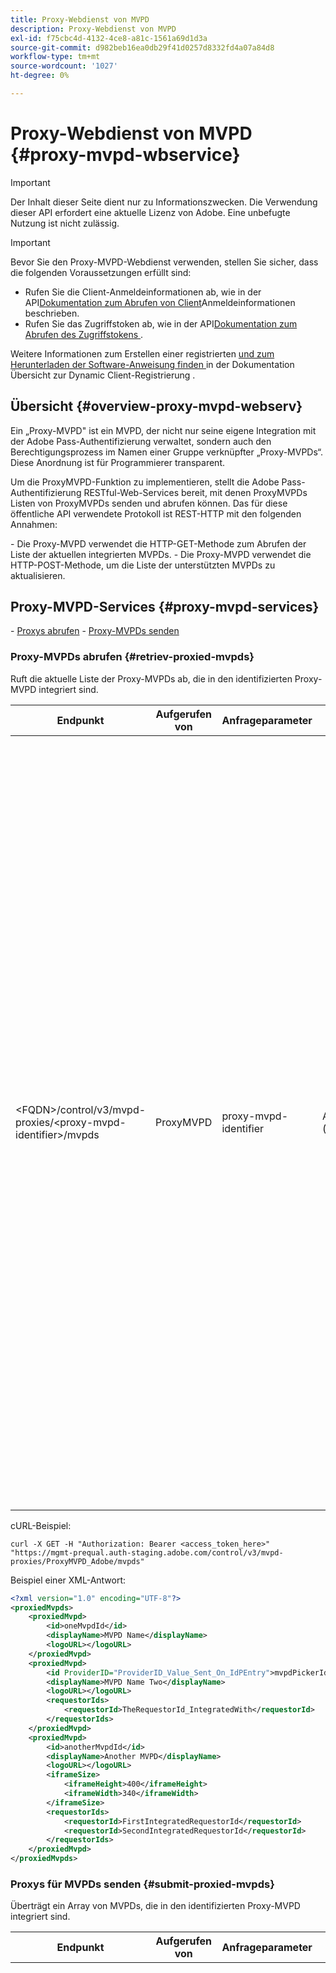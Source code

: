 ```yaml
---
title: Proxy-Webdienst von MVPD
description: Proxy-Webdienst von MVPD
exl-id: f75cbc4d-4132-4ce8-a81c-1561a69d1d3a
source-git-commit: d982beb16ea0db29f41d0257d8332fd4a07a84d8
workflow-type: tm+mt
source-wordcount: '1027'
ht-degree: 0%

---
```



# Proxy-Webdienst von MVPD {#proxy-mvpd-wbservice}

>[!IMPORTANT]
>
> Der Inhalt dieser Seite dient nur zu Informationszwecken. Die Verwendung dieser API erfordert eine aktuelle Lizenz von Adobe. Eine unbefugte Nutzung ist nicht zulässig.

>[!IMPORTANT]
>
> Bevor Sie den Proxy-MVPD-Webdienst verwenden, stellen Sie sicher, dass die folgenden Voraussetzungen erfüllt sind:
>
> * Rufen Sie die Client-Anmeldeinformationen ab, wie in der API[Dokumentation zum Abrufen von Client](../integration-guide-programmers/rest-apis/rest-api-dcr/apis/dynamic-client-registration-apis-retrieve-client-credentials.md)Anmeldeinformationen beschrieben.
> * Rufen Sie das Zugriffstoken ab, wie in der API[Dokumentation zum Abrufen des Zugriffstokens ](../integration-guide-programmers/rest-apis/rest-api-dcr/apis/dynamic-client-registration-apis-retrieve-access-token.md).
>
> Weitere Informationen zum Erstellen einer registrierten [ und zum Herunterladen der Software-Anweisung finden ](../integration-guide-programmers/rest-apis/rest-api-dcr/dynamic-client-registration-overview.md) in der Dokumentation Übersicht zur Dynamic Client-Registrierung .

## Übersicht {#overview-proxy-mvpd-webserv}

Ein „Proxy-MVPD&quot; ist ein MVPD, der nicht nur seine eigene Integration mit der Adobe Pass-Authentifizierung verwaltet, sondern auch den Berechtigungsprozess im Namen einer Gruppe verknüpfter „Proxy-MVPDs“. Diese Anordnung ist für Programmierer transparent.

Um die ProxyMVPD-Funktion zu implementieren, stellt die Adobe Pass-Authentifizierung RESTful-Web-Services bereit, mit denen ProxyMVPDs Listen von ProxyMVPDs senden und abrufen können. Das für diese öffentliche API verwendete Protokoll ist REST-HTTP mit den folgenden Annahmen:

&#x200B;- Die Proxy-MVPD verwendet die HTTP-GET-Methode zum Abrufen der Liste der aktuellen integrierten MVPDs.
&#x200B;- Die Proxy-MVPD verwendet die HTTP-POST-Methode, um die Liste der unterstützten MVPDs zu aktualisieren.

## Proxy-MVPD-Services {#proxy-mvpd-services}

&#x200B;- [Proxys abrufen](#retriev-proxied-mvpds)
&#x200B;- [Proxy-MVPDs senden](#submit-proxied-mvpds)

### Proxy-MVPDs abrufen {#retriev-proxied-mvpds}

Ruft die aktuelle Liste der Proxy-MVPDs ab, die in den identifizierten Proxy-MVPD integriert sind.

| Endpunkt | Aufgerufen von | Anfrageparameter | Anfrage-Header | HTTP-Methode | HTTP-Antwort |
|--------------------------------------------------------------------------|-----------|-----------------------|---------------------------|-------------|-----------------------------------------------------------------------------------------------------------------------------------------------------------------------------------------------------------------------------------------------------------------------------------------------------------------------------------------------------------------------------------------------------------------------------------------------------------------------------------------------------------------------------------------------------------------------------------------------------------------------------------------------------------------------------------------------------------------------------------------------------------------------------------------------------------------------------------------------------------|
| &lt;FQDN>/control/v3/mvpd-proxies/&lt;proxy-mvpd-identifier>/mvpds | ProxyMVPD | proxy-mvpd-identifier | Autorisierung (obligatorisch) | GET | <ul><li> 200 (OK) - Die Anfrage wurde erfolgreich verarbeitet und die Antwort enthält eine Liste von ProxyMVPDs im XML-Format</li><li>401 (Nicht autorisiert) - Zeigt eine der folgenden Möglichkeiten an:<ul><li>Der Client MUSS ein neues Zugriffstoken anfordern</li><li>Die Anfrage stammt von einer IP-Adresse, die nicht in der Zulassungsliste vorhanden ist</li><li>Das Token ist ungültig</li></ul></li><li>403 (Verboten) - Gibt entweder an, dass der Vorgang für die angegebenen Parameter nicht unterstützt wird oder der Proxy-MVPD nicht als Proxy festgelegt ist oder fehlt</li><li>405 (Methode nicht zulässig) - Es wurde eine andere HTTP-Methode als GET oder POST verwendet. Entweder wird die HTTP-Methode im Allgemeinen nicht unterstützt oder wird für diesen spezifischen Endpunkt nicht unterstützt.</li><li>500 (Interner Server-Fehler) - Server-seitig wurde während des Anfragevorgangs ein Fehler ausgelöst.</li></ul> |

cURL-Beispiel:

`curl -X GET -H "Authorization: Bearer <access_token_here>" "https://mgmt-prequal.auth-staging.adobe.com/control/v3/mvpd-proxies/ProxyMVPD_Adobe/mvpds"`


Beispiel einer XML-Antwort:

```xml
<?xml version="1.0" encoding="UTF-8"?>
<proxiedMvpds>
    <proxiedMvpd>
        <id>oneMvpdId</id>
        <displayName>MVPD Name</displayName>
        <logoURL></logoURL>
    </proxiedMvpd>
    <proxiedMvpd>
        <id ProviderID="ProviderID_Value_Sent_On_IdPEntry">mvpdPickerId</id>
        <displayName>MVPD Name Two</displayName>
        <logoURL></logoURL>
        <requestorIds>
            <requestorId>TheRequestorId_IntegratedWith</requestorId>
        </requestorIds>
    </proxiedMvpd>
    <proxiedMvpd>
        <id>anotherMvpdId</id>
        <displayName>Another MVPD</displayName>
        <logoURL></logoURL>
        <iframeSize>
            <iframeHeight>400</iframeHeight>
            <iframeWidth>340</iframeWidth>
        </iframeSize>
        <requestorIds>
            <requestorId>FirstIntegratedRequestorId</requestorId>
            <requestorId>SecondIntegratedRequestorId</requestorId>
        </requestorIds>
    </proxiedMvpd>
</proxiedMvpds>
```

### Proxys für MVPDs senden {#submit-proxied-mvpds}

Überträgt ein Array von MVPDs, die in den identifizierten Proxy-MVPD integriert sind.

| Endpunkt | Aufgerufen von | Anfrageparameter | Anfrage-Header | HTTP-Methode | HTTP-Antwort |
|:------------------------------------------------------------------------:|:---------:|-----------------------|:---------------------------------------------------:|:-----------:|:---------------------------------------------------------------------------------------------------------------------------------------------------------------------------------------------------------------------------------------------------------------------------------------------------------------------------------------------------------------------------------------------------------------------------------------------------------------------------------------------------------------------------------------------------------------------------------------------------------------------------------------------------------------------------------------------------------------------------------------------------------------------------------------------------------------------------------------------------------------------------------------------------------------------------------------------------------------------------------------------------------------------------------------------------------------------------------------------------------------:|
| &lt;FQDN>/control/v3/mvpd-proxies/&lt;proxy-mvpd-identifier>/mvpds | ProxyMVPD | proxy-mvpd-identifier | Authorization (mandatory) proxy-mvpds (mandatory) | POST | <ul><li>201 (Erstellt) - Die Push-Benachrichtigung wurde erfolgreich verarbeitet</li><li>400 (fehlerhafte Anfrage) - Der Server weiß nicht, wie die Anfrage verarbeitet werden soll:<ul><li>Eingehende XML-Daten entsprechen nicht dem in dieser Spezifikation veröffentlichten Schema</li><li>Die MVPDs der Proxys haben keine eindeutigen IDs</li><li>Die gepushten RequestorIds existieren nicht. Anderer Servlet-Container-Grund für den 400-Antwort-Code</li></ul><li>401 (Nicht autorisiert) - Zeigt eine der folgenden Möglichkeiten an:<ul><li>Der Client MUSS ein neues Zugriffstoken anfordern</li><li>Die Anfrage stammt von einer IP-Adresse, die nicht in der Zulassungsliste vorhanden ist</li><li>Das Token ist ungültig</li></ul></li><li>403 (Verboten) - Gibt entweder an, dass der Vorgang für die angegebenen Parameter nicht unterstützt wird oder der Proxy-MVPD nicht als Proxy festgelegt ist oder fehlt</li><li>405 (Methode nicht zulässig) - Es wurde eine andere HTTP-Methode als GET oder POST verwendet. Entweder wird die HTTP-Methode im Allgemeinen nicht unterstützt oder wird für diesen spezifischen Endpunkt nicht unterstützt.</li><li>500 (Interner Server-Fehler) - Server-seitig wurde während des Anfragevorgangs ein Fehler ausgelöst.</li></ul> |

cURL-Beispiel:

`curl -X POST -H "Authorization: Bearer <access_token_here>" "https://mgmt-prequal.auth.adobe.com/control/v3/mvpd-proxies/ProxyMVPD_Adobe/mvpds" -d "proxied-mvpds=%3CproxiedMvpds%3E%3CproxiedMvpd%3E%3CdisplayName%3EFirst%20MVPD%20Name%3C%2FdisplayName%3E%3Cid%3EfirstMVPDId%3C%2Fid%3E%3ClogoURL%3E%3C%2FlogoURL%3E%3C%2FproxiedMvpd%3E%3CproxiedMvpd%3E%3Cid%20ProviderID%3D%22ProviderID_Value_Sent_On_IdPEntry%22%3EmvpdPickerId%3C%2Fid%3E%3CdisplayName%3EMVPD%20Name%20Two%3C%2FdisplayName%3E%3ClogoURL%3E%3C%2FlogoURL%3E%3CrequestorIds%3E%3CrequestorId%3ETHE_REQUESTOR_ID%3C%2FrequestorId%3E%3C%2FrequestorIds%3E%3C%2FproxiedMvpd%3E%3C%2FproxiedMvpds%3E"`



XML-Beispiel:

```xml
<?xml version="1.0" encoding="UTF-8"?>
<proxiedMvpds>
    <proxiedMvpd>
        <id>oneMvpdId</id>
        <displayName>MVPD Name</displayName>
        <logoURL></logoURL>
    </proxiedMvpd>
    <proxiedMvpd>
        <id ProviderID="ProviderID_Value_Sent_On_IdPEntry">mvpdPickerId</id>
        <displayName>MVPD Name Two</displayName>
        <logoURL></logoURL>
        <requestorIds>
            <requestorId>TheRequestorId_IntegratedWith</requestorId>
        </requestorIds>
    </proxiedMvpd>
    <proxiedMvpd>
        <id>anotherMvpdId</id>
        <displayName>Another MVPD</displayName>
        <logoURL></logoURL>
        <iframeSize>
            <iframeHeight>400</iframeHeight>
            <iframeWidth>340</iframeWidth>
        </iframeSize>
        <requestorIds>
            <requestorId>FirstIntegratedRequestorId</requestorId>
            <requestorId>SecondIntegratedRequestorId</requestorId>
        </requestorIds>
    </proxiedMvpd>
</proxiedMvpds>
```


### Veröffentlichungshäufigkeit {#posting-frequency}

Die Adobe Pass-Authentifizierung empfiehlt, dass ProxyMVPDs ihre Liste von ProxyMVPDs nur bei einer Änderung gegenüber dem vorherigen Push pushen.

### Proxy-MVPDs löschen {#delete-proxied-freqency}

Wenn der ProxyMVPD einen XML-Eintrag mit einer leeren ProxyMVPD-Liste überträgt, wird diese leere Liste wie jede andere Liste in unserem System gespeichert und die vorherige Liste wird somit effektiv gelöscht.



## XSD Format {#xsd-format}

Adobe hat das folgende akzeptierte Format für das Posten/Abrufen von Proxy-MVPDs von/zu unserem öffentlichen Web-Service definiert:

```xml
<?xml version="1.0" encoding="UTF-8"?>
<xs:schema xmlns:xs="http://www.w3.org/2001/XMLSchema"
           xmlns:pxm="http://tve.adobe.com/data/proxiedmvpd"
           targetNamespace="http://tve.adobe.com/data/proxiedmvpd"
           elementFormDefault="qualified"
           version="1.0">
    <xs:complexType name="iframeSize">
        <xs:all>
            <xs:element name="iframeHeight" type="xs:int" minOccurs="1" maxOccurs="1" nillable="false"/>
            <xs:element name="iframeWidth" type="xs:int" minOccurs="1" maxOccurs="1" nillable="false"/>
        </xs:all>
    </xs:complexType>
    <xs:complexType name="requestorIds">
        <xs:annotation>
            <xs:documentation>List of requestors/programmers integrated with the proxied MVPD</xs:documentation>
        </xs:annotation>
        <xs:sequence>
            <xs:element name="requestorId" type="xs:string" minOccurs="1" maxOccurs="unbounded" nillable="false">
                <xs:annotation>
                    <xs:documentation>The requestor/programmer identifier recognized by Adobe</xs:documentation>
                </xs:annotation>
            </xs:element>
        </xs:sequence>
    </xs:complexType>
    <xs:complexType name="proxiedMvpd">
        <xs:all>
            <xs:element name="id" minOccurs="1" maxOccurs="1" nillable="false">
                <xs:annotation>
                    <xs:documentation>The id must conform to the regular expression: ([a-zA-Z0-9]+((\-)|[_])*)</xs:documentation>
                </xs:annotation>
                <xs:complexType>
                    <xs:simpleContent>
                        <xs:extension base="xs:string">
                            <xs:attribute name="ProviderID">
                                <xs:simpleType>
                                    <xs:restriction base="xs:string">
                                        <xs:minLength value="1"/>
                                        <xs:maxLength value="128"/>
                                    </xs:restriction>
                                </xs:simpleType>
                            </xs:attribute>
                        </xs:extension>
                    </xs:simpleContent>
                </xs:complexType>
            </xs:element>
            <xs:element name="displayName" type="xs:string" minOccurs="1" maxOccurs="1" nillable="false"/>
            <xs:element name="logoURL" type="xs:anyURI" minOccurs="1" maxOccurs="1" nillable="false"/>
            <xs:element name="iframeSize" type="pxm:iframeSize" minOccurs="0" maxOccurs="1"/>
            <xs:element name="requestorIds" type="pxm:requestorIds" minOccurs="0" maxOccurs="1"/>
        </xs:all>
    </xs:complexType>
    <xs:element name="proxiedMvpds">
        <xs:annotation>
            <xs:documentation>List of Proxied MVPD</xs:documentation>
        </xs:annotation>
        <xs:complexType>
            <xs:sequence>
                <xs:element name="proxiedMvpd" type="pxm:proxiedMvpd" minOccurs="0" maxOccurs="unbounded"/>
            </xs:sequence>
        </xs:complexType>
    </xs:element>
</xs:schema>
```

**Anmerkungen zu Elementen:**

&#x200B;- `id` (obligatorisch) - Die MVPD-ID des Proxys muss eine Zeichenfolge sein, die für den Namen der MVPD relevant ist, wobei eines der folgenden Zeichen verwendet wird (da sie für Programmierer zu Tracking-Zwecken verfügbar gemacht wird):
&#x200B;- Alle alphanumerischen Zeichen, Unterstriche („_„) und Bindestriche (“-„).
&#x200B;- Die ID muss dem folgenden regulären Ausdruck entsprechen:
`(a-zA-Z0-9((-)|_)*)`

    Daher muss sie mindestens ein Zeichen aufweisen, mit einem Buchstaben beginnen und mit einem Buchstaben, einer Ziffer, einem Bindestrich oder einem Unterstrich fortfahren.

&#x200B;- `iframeSize` (optional) - Das iframeSize-Element ist optional und definiert die Größe des iFrames, wenn sich die MVPD-Authentifizierungsseite in einem iFrame befinden soll. Wenn andernfalls das iframeSize-Element nicht vorhanden ist, erfolgt die Authentifizierung auf einer vollständigen Browser-Umleitungsseite.
&#x200B;- `requestorIds` (optional) - Die Werte für die RequestorIds werden per Adobe bereitgestellt. Eine Anforderung besteht darin, dass ein Proxy-MVPD mit mindestens einer RequestorId integriert werden muss. Wenn das Tag „RequestorIds“ nicht auf dem MVPD-Proxyelement vorhanden ist, wird dieser MVPD mit allen verfügbaren Anforderern integriert, die unter dem Proxy-MVPD integriert sind.
&#x200B;- `ProviderID` (optional) - Wenn das ProviderID-Attribut im id-Element vorhanden ist, wird der Wert von ProviderID bei der SAML-Authentifizierungsanfrage an die Proxy-MVPD als Proxy-MVPD-/SubMVPD-ID gesendet (anstelle des ID-Werts). In diesem Fall wird der Wert der ID nur in der MVPD-Auswahl verwendet, die auf der Programmiererseite angezeigt wird, und intern von der Adobe Pass-Authentifizierung. Das ProviderID-Attribut muss zwischen 1 und 128 Zeichen lang sein.

## Sicherheit {#security}

Damit ein Antrag als gültig betrachtet werden kann, muss er die folgenden Regeln einhalten:

&#x200B;- Der Anfrage-Header muss das Sicherheits-OAuth2-Zugriffstoken enthalten, das abgerufen wurde, wie in der API-Dokumentation [Zugriffstoken abrufen](../integration-guide-programmers/rest-apis/rest-api-dcr/apis/dynamic-client-registration-apis-retrieve-access-token.md) beschrieben.
&#x200B;- Die Anfrage muss von einer bestimmten IP-Adresse stammen, die zulässig ist.
&#x200B;- Die Anfrage muss über das SSL-Protokoll gesendet werden.

Alle im Anfrage-Header vorhandenen Parameter, die oben nicht aufgeführt sind, werden ignoriert.

cURL-Beispiel:

`curl -X GET -H "Authorization: Bearer <access_token_here>" "https://mgmt-prequal.auth-staging.adobe.com/control/v3/mvpd-proxies/<proxy-mvpd-identifier>/mvpds"`

## Proxy-Endpunkte für den MVPD-Webservice für die Adobe Pass-Authentifizierungsumgebungen {#proxy-mvpd-wevserv-endpoints}

&#x200B;- **Produktions-URL:** https://mgmt.auth.adobe.com/control/v3/mvpd-proxies/&lt;proxy-mvpd-identifier>/mvpds
&#x200B;- **Staging-URL:** https://mgmt.auth-staging.adobe.com/control/v3/mvpd-proxies/&lt;proxy-mvpd-identifier>/mvpds
&#x200B;- **PreQual-Production URL:** https://mgmt-prequal.auth.adobe.com/control/v3/mvpd-proxies/&lt;proxy-mvpd-identifier>/mvpds
&#x200B;- **PreQual-Staging URL:** https://mgmt-prequal.auth-staging.adobe.com/control/v3/mvpd-proxies/&lt;proxy-mvpd-identifier>/mvpds

<!--
>[!RELATEDINFORMATION]
>* [Proxy MVPD SAML integration](/help/authentication/proxy-mvpd-saml-int.md)
>* [User metadata exchange](/help/authentication/mvpd-user-metadata-exchng.md)
>* [Technical paper](/help/authentication/technical-paper.md)
>* [Adobe Pass Authentication glossary](/help/authentication/glossary.md)
-->
